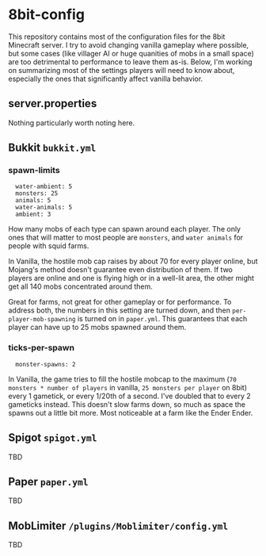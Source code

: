 # 8bit-config
This repository contains most of the configuration files for the 8bit Minecraft server. I try to avoid changing vanilla gameplay where possible, but some cases (like villager AI or huge quanities of mobs in a small space) are too detrimental to performance to leave them as-is. Below, I'm working on summarizing most of the settings players will need to know about, especially the ones that significantly affect vanilla behavior.

## server.properties

Nothing particularly worth noting here.

## Bukkit ```bukkit.yml```

### spawn-limits

```
  water-ambient: 5
  monsters: 25
  animals: 5
  water-animals: 5
  ambient: 3
```

How many mobs of each type can spawn around each player. The only ones that will matter to most people are ```monsters```, and ```water animals``` for people with squid farms.

In Vanilla, the hostile mob cap raises by about 70 for every player online, but Mojang's method doesn't guarantee even distribution of them. If two players are online and one is flying high or in a well-lit area, the other might get all 140 mobs concentrated around them.

Great for farms, not great for other gameplay or for performance. To address both, the numbers in this setting are turned down, and then ```per-player-mob-spawning``` is turned on in ```paper.yml```. This guarantees that each player can have up to 25 mobs spawned around them.

### ticks-per-spawn

```
  monster-spawns: 2
```

In Vanilla, the game tries to fill the hostile mobcap to the maximum (```70 monsters * number of players``` in vanilla, ```25 monsters per player``` on 8bit) every 1 gametick, or every 1/20th of a second. I've doubled that to every 2 gameticks instead. This doesn't slow farms down, so much as space the spawns out a little bit more. Most noticeable at a farm like the Ender Ender.

## Spigot ```spigot.yml```

TBD

## Paper ```paper.yml```

TBD

## MobLimiter ```/plugins/Moblimiter/config.yml```

TBD